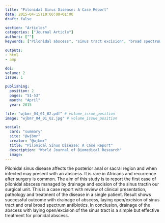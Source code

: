 ```yaml
---
title: "Pilonidal Sinus Disease: A Case Report"
date: 2015-04-15T10:00:00+01:00
draft: false

section: "Articles"
categories: ["Journal Article"]
authors: [""]
keywords: ["Pilonidal abscess", "sinus tract excision", "broad spectrum antibiotics"]

outputs: 
- html
- amp

doi:
volume: 2
issue: 1

publishing:
  position: 2
  pages: "51-53"
  month: "April"
  year: 2015

file: "wjbmr_04_01_02.pdf" # volume_issue_position
image: "wjbmr_04_01_02.jpg" # volume_issue_position

social:
  card: "summary"
  site: "@wjbmr"
  creator: "@wjbmr"
  title: "Pilonidal Sinus Disease: A Case Report"
  description: "World Journal of Biomedical Research"
  image:
---
```

Pilonidal sinus disease affects the posterior anal or sacral region and when infected may present with an abscess. It is rare in Africans and recurrence after surgery is common. The aim of this study is to report the first case of pilonidal abscess managed by drainage and excision of the sinus tractin our surgical unit. This is a case report with review of clinical presentation, pathology and treatment of the disease in a single patient. Result shows successful outcome with drainage of abscess, laying open/excision of sinus tract and oral broad spectrum antibiotics. In conclusion, drainage of the abscess with laying open/excision of the sinus tract is a simple but effective treatment for pilonidal abscess.